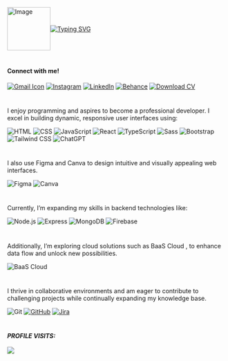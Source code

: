 <div style="display: flex; align-items: center;">
  <img src="https://github.com/user-attachments/assets/d51445a8-9ca0-44c6-ac57-3eec22e6bcfc" alt="Image" width="100">
  <a href="https://git.io/typing-svg">
    <img src="https://readme-typing-svg.demolab.com?font=Fira+Code&pause=1500&color=A811F7&width=435&lines=Hi+There%2C+I'm+Kenneth+Gonzales;Computer+Engineering+Student" alt="Typing SVG">
  </a>
</div>

#

#### Connect with me!

[![Gmail Icon](https://img.shields.io/badge/-kenthgnzls@gmail.com-D14836?style=for-the-badge&logo=gmail&logoColor=white)](mailto:kenthgnzls@gmail.com) [![Instagram](https://img.shields.io/badge/kenthgnzls-FF69B4?style=for-the-badge&logo=instagram&logoColor=black)](https://www.instagram.com/kenthgnzls)
[![LinkedIn](https://img.shields.io/badge/Kenthzy-0077B5?style=for-the-badge&logo=linkedin&logoColor=white)](https://www.linkedin.com/in/kenthzy)
[![Behance](https://img.shields.io/badge/k3nnthzygnzls-1769FF?style=for-the-badge&logo=behance&logoColor=white)](https://www.behance.net/k3nnthzygnzls)
[![Download CV](https://img.shields.io/badge/Download%20CV-PDF-red?style=for-the-badge&logo=adobeacrobatreader)](https://github.com/user-attachments/files/18931093/cv.pdf)

#
 
  I enjoy programming and aspires to become a professional developer. I excel in building dynamic, responsive user interfaces using:

![HTML](https://img.shields.io/badge/HTML-E34F26?style=for-the-badge&logo=html5&logoColor=white) 
![CSS](https://img.shields.io/badge/CSS-1572B6?style=for-the-badge&logo=css3&logoColor=white) 
![JavaScript](https://img.shields.io/badge/JavaScript-F7DF1E?style=for-the-badge&logo=javascript&logoColor=black) 
![React](https://img.shields.io/badge/React-61DAFB?style=for-the-badge&logo=react&logoColor=black) 
![TypeScript](https://img.shields.io/badge/TypeScript-3178C6?style=for-the-badge&logo=typescript&logoColor=white) 
![Sass](https://img.shields.io/badge/Sass-CC6699?style=for-the-badge&logo=sass&logoColor=white) 
![Bootstrap](https://img.shields.io/badge/Bootstrap-7952B3?style=for-the-badge&logo=bootstrap&logoColor=white) 
![Tailwind CSS](https://img.shields.io/badge/Tailwind%20CSS-38B2AC?style=for-the-badge&logo=tailwind-css&logoColor=white)
![ChatGPT](https://img.shields.io/badge/ChatGPT-000000?style=for-the-badge&logo=openai&logoColor=white)


# 

 I also use Figma and Canva to design intuitive and visually appealing web interfaces. 

 ![Figma](https://img.shields.io/badge/Figma-000000?style=for-the-badge&logo=figma&logoColor=white)
 ![Canva](https://img.shields.io/badge/Canva-00C4CC?style=for-the-badge&logo=canva&logoColor=white)


# 

Currently, I’m expanding my skills in backend technologies like:

![Node.js](https://img.shields.io/badge/Node.js-339933?style=for-the-badge&logo=node.js&logoColor=white) 
![Express](https://img.shields.io/badge/Express-000000?style=for-the-badge&logo=express&logoColor=white) 
![MongoDB](https://img.shields.io/badge/MongoDB-47A248?style=for-the-badge&logo=mongodb&logoColor=white)
![Firebase](https://img.shields.io/badge/Firebase-FFCA28?style=for-the-badge&logo=firebase&logoColor=white)

# 

Additionally, I’m exploring cloud solutions such as BaaS Cloud , to enhance data flow and unlock new possibilities.

![BaaS Cloud](https://img.shields.io/badge/☁️_BaaS_Cloud-0078D4?style=for-the-badge&logo=microsoftazure&logoColor=white)

# 

I thrive in collaborative environments and am eager to contribute to challenging projects while continually expanding my knowledge base.

![Git](https://img.shields.io/badge/Git-F05032?style=for-the-badge&logo=git&logoColor=white)
[![GitHub](https://img.shields.io/badge/GitHub-181717?style=for-the-badge&logo=github&logoColor=white)](https://www.credly.com/badges/51b61f8e-f924-48fb-9e70-dd2bffb06fc8/public_url)
[![Jira](https://img.shields.io/badge/Jira-0052CC?style=for-the-badge&logo=jira&logoColor=white)](https://university.atlassian.com/student/award/TTe5NKbaw2MHCrW4HSm47zwo)

# 

  <h5>  PROFILE VISITS:
  <br>
  <br>
  <img src="https://profile-counter.glitch.me/{kenthzy}/count.svg"/>
